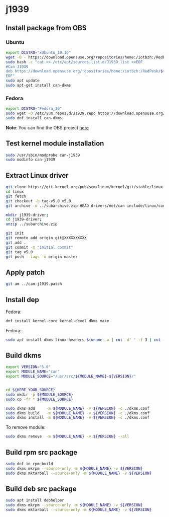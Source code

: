 # j1939

## Install package from OBS

### Ubuntu

```bash
export DISTRO="xUbuntu_19.10"
wget -O - https://download.opensuse.org/repositories/home:/iotbzh:/RedPesk/${DISTRO}/Release.key | sudo apt-key add -
sudo bash -c "cat >> /etc/apt/sources.list.d/J1939.list <<EOF
#Can J1939
deb https://download.opensuse.org/repositories/home:/iotbzh:/RedPesk/${DISTRO}/ ./
EOF"
sudo apt update
sudo apt-get install can-dkms
```

### Fedora

```bash
export DISTRO="Fedora_30"
sudo wget -O /etc/yum.repos.d/J1939.repo https://download.opensuse.org/repositories/home:/iotbzh:/RedPesk/${DISTRO}/home:iotbzh:RedPesk.repo
sudo dnf install can-dkms
```

**Note**: You can find the OBS project [here]([https://build.opensuse.org/package/show/home:iotbzh:RedPesk/j1939)

## Test kernel module installation

```bash
sudo /usr/sbin/modprobe can-j1939
sudo modinfo can-j1939
```

## Extract Linux driver

```bash
git clone https://git.kernel.org/pub/scm/linux/kernel/git/stable/linux.git
cd linux
git fetch
git checkout -b tag-v5.0 v5.0
git archive -o ../subarchive.zip HEAD drivers/net/can include/linux/can net/can include/uapi/linux/can.h include/net/netns/can.h include/uapi/linux/can
```

```bash
mkdir j1939-driver;
cd j1939-driver; 
unzip ../subarchive.zip

git init
git remote add origin git@XXXXXXXXXX
git add .
git commit -m "Initial commit"
git tag v5.0
git push --tags -u origin master
```

## Apply patch

```bash
git am ../can-j1939.patch
```

## Install dep

Fedora:

```bash
dnf install kernel-core kernel-devel dkms make
```
Fedora:

```bash
sudo apt install dkms linux-headers-$(uname -a | cut -d' ' -f 3 | cut -d'-' -f1)
```

## Build dkms

```bash
export VERSION="5.0"
export MODULE_NAME="can"
export MODULE_SOURCE="/usr/src/${MODULE_NAME}-${VERSION}/"


cd ${HERE_YOUR_SOURCE}
sudo mkdir -p ${MODULE_SOURCE}
sudo cp -fr * ${MODULE_SOURCE}

sudo dkms add     -m ${MODULE_NAME} -v ${VERSION} -c ./dkms.conf
sudo dkms build   -m ${MODULE_NAME} -v ${VERSION} -c ./dkms.conf
sudo dkms install -m ${MODULE_NAME} -v ${VERSION} -c ./dkms.conf
```

To remove module:

```bash
sudo dkms remove  -m ${MODULE_NAME} -v ${VERSION} --all
```

## Build rpm src package

```bash
sudo dnf in rpm-build
sudo dkms mkrpm --source-only -m ${MODULE_NAME} -v ${VERSION}
sudo dkms mktarball --source-only -m ${MODULE_NAME} -v ${VERSION}
```

## Build deb src package

```bash
sudo apt install debhelper
sudo dkms mkrpm --source-only -m ${MODULE_NAME} -v ${VERSION}
sudo dkms mktarball --source-only -m ${MODULE_NAME} -v ${VERSION}
```


